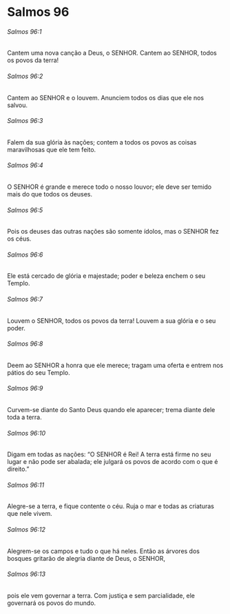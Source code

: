 # Salmos 96

###### Salmos 96:1

Cantem uma nova canção a Deus, o SENHOR. Cantem ao SENHOR, todos os povos da terra!

###### Salmos 96:2

Cantem ao SENHOR e o louvem. Anunciem todos os dias que ele nos salvou.

###### Salmos 96:3

Falem da sua glória às nações; contem a todos os povos as coisas maravilhosas que ele tem feito.

###### Salmos 96:4

O SENHOR é grande e merece todo o nosso louvor; ele deve ser temido mais do que todos os deuses.

###### Salmos 96:5

Pois os deuses das outras nações são somente ídolos, mas o SENHOR fez os céus.

###### Salmos 96:6

Ele está cercado de glória e majestade; poder e beleza enchem o seu Templo.

###### Salmos 96:7

Louvem o SENHOR, todos os povos da terra! Louvem a sua glória e o seu poder.

###### Salmos 96:8

Deem ao SENHOR a honra que ele merece; tragam uma oferta e entrem nos pátios do seu Templo.

###### Salmos 96:9

Curvem-se diante do Santo Deus quando ele aparecer; trema diante dele toda a terra.

###### Salmos 96:10

Digam em todas as nações: “O SENHOR é Rei! A terra está firme no seu lugar e não pode ser abalada; ele julgará os povos de acordo com o que é direito.”

###### Salmos 96:11

Alegre-se a terra, e fique contente o céu. Ruja o mar e todas as criaturas que nele vivem.

###### Salmos 96:12

Alegrem-se os campos e tudo o que há neles. Então as árvores dos bosques gritarão de alegria diante de Deus, o SENHOR,

###### Salmos 96:13

pois ele vem governar a terra. Com justiça e sem parcialidade, ele governará os povos do mundo.

